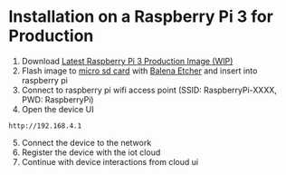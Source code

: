 # Installation on a Raspberry Pi 3 for Production
1. Download [Latest Raspberry Pi 3 Production Image (WIP)](https://media0.giphy.com/media/gcZxPiUFzoHgA/giphy.gif?cid=3640f6095c41864c2f56454c6fd3dcea)
2. Flash image to [micro sd card](https://goo.gl/GHaCMB) with [Balena Etcher](https://www.balena.io/etcher/) and insert into raspberry pi
3. Connect to raspberry pi wifi access point (SSID: RaspberryPi-XXXX, PWD: RaspberryPi)
4. Open the device UI
```
http://192.168.4.1
```
5. Connect the device to the network
6. Register the device with the iot cloud
7. Continue with device interactions from cloud ui

